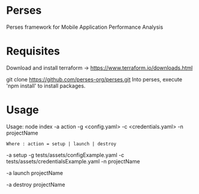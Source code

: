 # Perses
Perses framework for Mobile Application Performance  Analysis

# Requisites

Download and install terraform -> https://www.terraform.io/downloads.html

git clone https://github.com/perses-org/perses.git
Into perses, execute 'npm install' to install packages.


# Usage

Usage: node index -a action -g <config.yaml> -c <credentials.yaml> -n projectName

    Where : action = setup | launch | destroy 

-a setup -g tests/assets/configExample.yaml -c tests/assets/credentialsExample.yaml -n projectName

-a launch projectName

-a destroy projectName